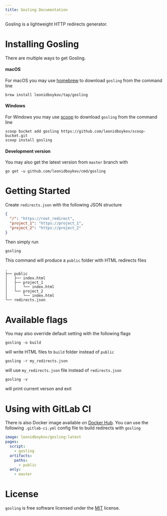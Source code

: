 ```yaml
---
title: Gosling Documentation
---
```

Gosling is a lightweight HTTP redirects generator.

# Installing Gosling

There are multiple ways to get Gosling.

#### macOS

For macOS you may use [homebrew](https://brew.sh) to download `gosling` from the command line 

    brew install leonidboykov/tap/gosling

#### Windows

For Windows you may use [scoop](https://scoop.sh) to download `gosling` from the command line

    scoop bucket add gosling https://github.com/leonidboykov/scoop-bucket.git
    scoop install gosling

#### Development version

You may also get the latest version from `master` branch with

    go get -u github.com/leonidboykov/cmd/gosling

# Getting Started

Create `redirects.json` with the following JSON structure

```json
{
  "/": "https://root_redirect",
  "project_1": "https://project_1",
  "project_2": "https://project_2"
}
```

Then simply run

    gosling

This command will produce a `public` folder with HTML redirects files

    .
    ├── public
    │   ├── index.html
    │   ├── project_1
    │   │   └── index.html
    │   └── project_2
    │       └── index.html
    └── redirects.json

# Available flags

You may also override default setting with the following flags

    gosling -o build

will write HTML files to `build` folder instead of `public`

    gosling -r my_redirects.json

will use `my_redirects.json` file instead of `redirects.json`

    gosling -v

will print current verson and exit

# Using with GitLab CI

There is also Docker image available on [Docker Hub](https://hub.docker.com/r/leonidboykov/gosling). You can use the following `.gitlab-ci.yml` config file to build redirects with `gosling`

```yaml
image: leonidboykov/gosling:latest
pages:
  script:
    - gosling
  artifacts:
    paths:
      - public
  only:
    - master
```

# License

`gosling` is free software licensed under the [MIT](LICENSE) license.
